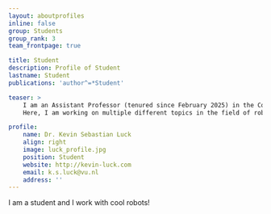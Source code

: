 ```yaml
---
layout: aboutprofiles
inline: false
group: Students
group_rank: 3
team_frontpage: true

title: Student
description: Profile of Student
lastname: Student
publications: 'author^=*Student'

teaser: >
    I am an Assistant Professor (tenured since February 2025) in the Computational Intelligence Group at the Vrije Universiteit Amsterdam, where I lead the Luck Lab.
    Here, I am working on multiple different topics in the field of robot learning, primarily in the area of deep reinforcement learning.

profile:
    name: Dr. Kevin Sebastian Luck
    align: right
    image: luck_profile.jpg
    position: Student
    website: http://kevin-luck.com
    email: k.s.luck@vu.nl
    address: ''
---
```


I am a student and I work with cool robots!
